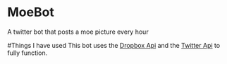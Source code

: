 # MoeBot
A twitter bot that posts a moe picture every hour

#Things I have used
This bot uses the [Dropbox Api](https://github.com/dropbox/dropbox-sdk-python) and the [Twitter Api](https://github.com/bear/python-twitter) to fully function.
